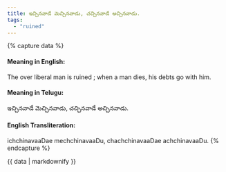 ```yaml
---
title: ఇచ్చినవాడే మెచ్చినవాడు, చచ్చినవాడే అచ్చినవాడు.
tags:
  - "ruined"
---
```


{% capture data %}
#### Meaning in English:
The over liberal man is ruined ; when a man dies, his debts go with him.

#### Meaning in Telugu:
ఇచ్చినవాడే మెచ్చినవాడు, చచ్చినవాడే అచ్చినవాడు.

#### English Transliteration:
ichchinavaaDae mechchinavaaDu, chachchinavaaDae achchinavaaDu.
{% endcapture %}

<div class="notice">{{ data | markdownify }}</div>

